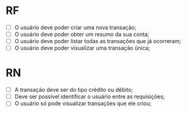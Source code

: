 # RF

- [ ] O usuário deve poder criar uma nova transação;
- [ ] O usuário deve poder obter um resumo da sua conta;
- [ ] O usuário deve poder listar todas as transações que já ocorreram;
- [ ] O usuário deve poder visualizar uma transação única;

# RN
- [ ] A transação deve ser do tipo crédito ou débito;
- [ ] Deve ser possível identificar o usuário entre as requisições;
- [ ] O usuário só pode visualizar transações que ele criou;